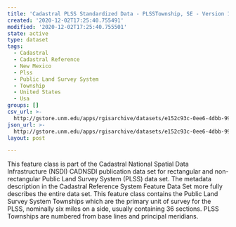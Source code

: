 ```yaml
---
title: 'Cadastral PLSS Standardized Data - PLSSTownship, SE - Version 1.1'
created: '2020-12-02T17:25:40.755491'
modified: '2020-12-02T17:25:40.755501'
state: active
type: dataset
tags:
  - Cadastral
  - Cadastral Reference
  - New Mexico
  - Plss
  - Public Land Survey System
  - Township
  - United States
  - Usa
groups: []
csv_url: >-
  http://gstore.unm.edu/apps/rgisarchive/datasets/e152c93c-0ee6-4dbb-9919-c093b481ff59/PLSSTownship_SE.derived.csv
json_url: >-
  http://gstore.unm.edu/apps/rgisarchive/datasets/e152c93c-0ee6-4dbb-9919-c093b481ff59/PLSSTownship_SE.derived.json
layout: post

---
```

 This feature class is part of the Cadastral National Spatial Data
                Infrastructure (NSDI) CADNSDI publication data set for rectangular and
                non-rectangular Public Land Survey System (PLSS) data set. The metadata description
                in the Cadastral Reference System Feature Data Set more fully describes the entire
                data set. This feature class contains the Public Land Survey System Townships which
                are the primary unit of survey for the PLSS, nominally six miles on a side, usually
                containing 36 sections. PLSS Townships are numbered from base lines and principal
                meridians. 
